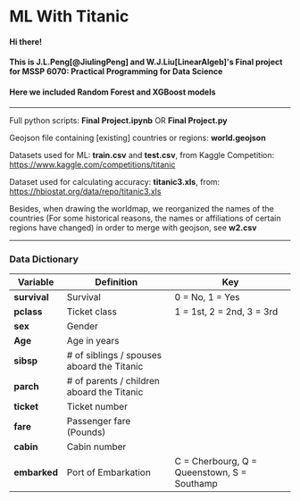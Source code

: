 # ML With Titanic

#### Hi there! 
#### This is J.L.Peng[@JiulingPeng] and W.J.Liu[LinearAlgeb]'s Final project for MSSP 6070: Practical Programming for Data Science #####
#### Here we included Random Forest and XGBoost models

***********
Full python scripts: **Final Project.ipynb** OR **Final Project.py**

Geojson file containing [existing] countries or regions: **world.geojson**

Datasets used for ML: **train.csv** and **test.csv**, from Kaggle Competition: https://www.kaggle.com/competitions/titanic

Dataset used for calculating accuracy: **titanic3.xls**, from: https://hbiostat.org/data/repo/titanic3.xls

Besides, when drawing the worldmap, we reorganized the names of the countries (For some historical reasons, the names or affiliations of certain regions have changed) in order to merge with geojson, see **w2.csv**

***********

### Data Dictionary

| Variable  | Definition | Key |
| ------------- | ------------- | ------------- |
| **survival** | Survival | 0 = No, 1 = Yes | 
| **pclass**	  |   Ticket class	| 1 = 1st, 2 = 2nd, 3 = 3rd| 
| **sex**    |     Gender | | 
| **Age**   |      Age in years	| | 
| **sibsp** |      # of siblings / spouses aboard the Titanic	| | 
| **parch**	  |     # of parents / children aboard the Titanic	| | 
| **ticket**	|     Ticket number	| | 
| **fare**	   |    Passenger fare (Pounds)| | 
| **cabin**	  |     Cabin number	| | 
| **embarked**	|   Port of Embarkation| 	C = Cherbourg, Q = Queenstown, S = Southamp| 
